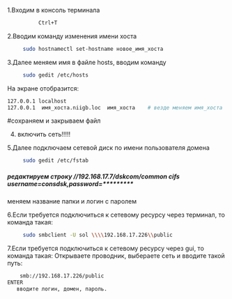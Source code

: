 1.Входим в консоль терминала
```bash 
          Ctrl+T
```
2.Вводим команду изменения имени хоста
```bash
     sudo hostnamectl set-hostname новое_имя_хоста
```
3.Далее меняем имя в файле hosts, вводим команду
```bash
     sudo gedit /etc/hosts
```
На экране отобразится:
```bash
127.0.0.1 localhost
127.0.0.1  имя_хоста.niigb.loc  имя_хоста    # везде меняем имя_хоста
```
#сохраняем и закрываем файл

4. включить сеть!!!!!

5.Далее подключаем сетевой диск по имени пользователя домена
```bash
     sudo gedit /etc/fstab
```
##### редактируем строку //192.168.17.7/dskcom/common cifs username=consdsk,password=*********

меняем название папки и логин с паролем


6.Если требуется подключиться к сетевому ресурсу через терминал, то команда такая:
```bash
     sudo smbclient -U sol \\\\192.168.17.226\\public
```
7.Если требуется подключиться к сетевому ресурсу через gui, то команда такая:
Открываете проводник, выбераете сеть и вводите такой путь:
 ```bash
     smb://192.168.17.226/public 
ENTER
	вводите логин, домен, пароль.
```
